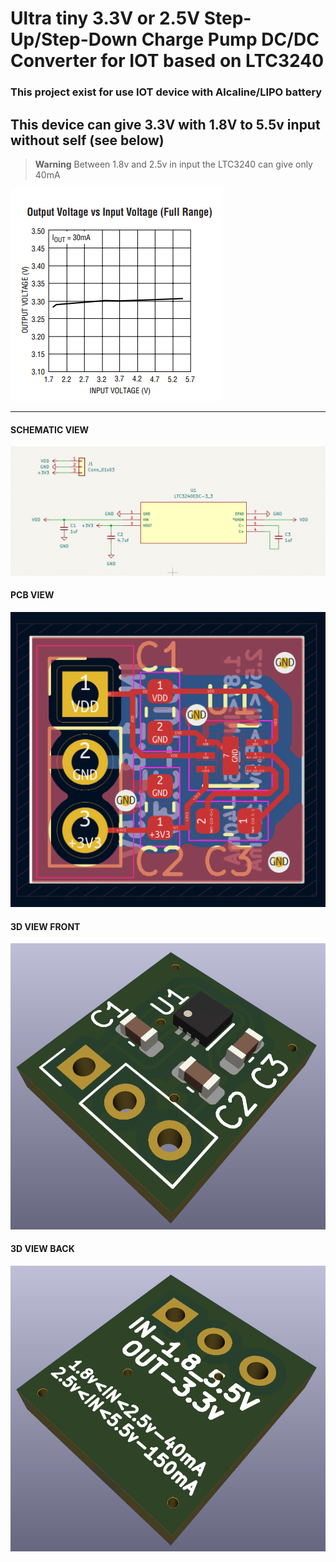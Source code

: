# Ultra tiny 3.3V or 2.5V Step-Up/Step-Down Charge Pump DC/DC Converter for IOT based on LTC3240

### This project exist for use IOT device with Alcaline/LIPO battery

## This device can give 3.3V with 1.8V to 5.5v input without self (see below)

> **Warning** Between 1.8v and 2.5v in input the LTC3240 can give only 40mA

![SCHEMATIC VIEW](out_in_voltage.png?raw=true)

- - - -

#### SCHEMATIC VIEW

![SCHEMATIC VIEW](schematic.png?raw=true)

#### PCB VIEW

![PCB VIEW](pcb.png?raw=true)

#### 3D VIEW FRONT

![3D VIEW FRONT](3d_f.png?raw=true)

#### 3D VIEW BACK

![3D VIEW FRONT](3d_b.png?raw=true)